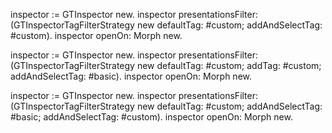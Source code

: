 inspector := GTInspector new.inspector presentationsFilter: (GTInspectorTagFilterStrategy new			defaultTag: #custom;			addAndSelectTag: #custom).inspector openOn: Morph new.inspector := GTInspector new.inspector presentationsFilter: (GTInspectorTagFilterStrategy new			defaultTag: #custom;			addTag: #custom;			addAndSelectTag: #basic).inspector openOn: Morph new.inspector := GTInspector new.inspector presentationsFilter: (GTInspectorTagFilterStrategy new			defaultTag: #custom;			addAndSelectTag: #basic;			addAndSelectTag: #custom).inspector openOn: Morph new.